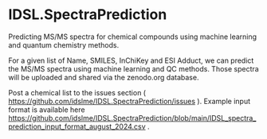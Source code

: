 # IDSL.SpectraPrediction

Predicting MS/MS spectra for chemical compounds using machine learning and quantum chemistry methods.

For a given list of Name, SMILES, InChiKey and ESI Adduct, we can predict the MS/MS spectra using machine learning and QC methods. Those spectra will be uploaded and shared via the zenodo.org database. 

Post a chemical list to the issues section ( https://github.com/idslme/IDSL.SpectraPrediction/issues ). Example input format is available here https://github.com/idslme/IDSL.SpectraPrediction/blob/main/IDSL_spectra_prediction_input_format_august_2024.csv . 







